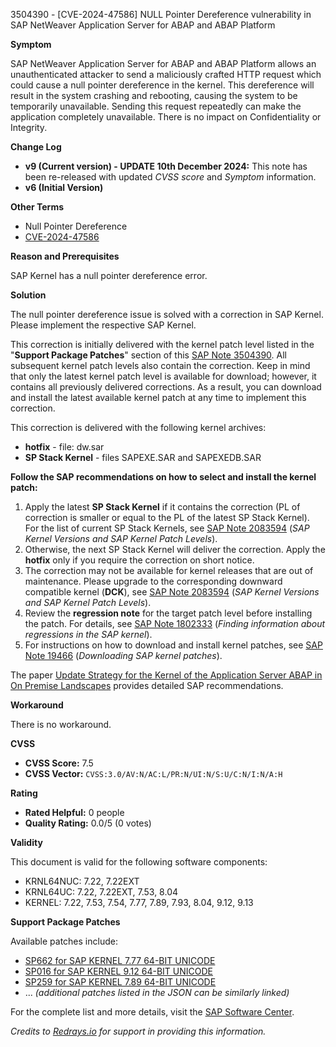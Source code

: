 3504390 - [CVE-2024-47586] NULL Pointer Dereference vulnerability in SAP NetWeaver Application Server for ABAP and ABAP Platform

**Symptom**
  
SAP NetWeaver Application Server for ABAP and ABAP Platform allows an unauthenticated attacker to send a maliciously crafted HTTP request which could cause a null pointer dereference in the kernel. This dereference will result in the system crashing and rebooting, causing the system to be temporarily unavailable. Sending this request repeatedly can make the application completely unavailable. There is no impact on Confidentiality or Integrity.

**Change Log**

- **v9 (Current version) - UPDATE 10th December 2024:** This note has been re-released with updated *CVSS score* and *Symptom* information.
- **v6 (Initial Version)**

**Other Terms**

- Null Pointer Dereference
- [CVE-2024-47586](https://cve.org/CVERecord?id=CVE-2024-47586)

**Reason and Prerequisites**

SAP Kernel has a null pointer dereference error.

**Solution**

The null pointer dereference issue is solved with a correction in SAP Kernel. Please implement the respective SAP Kernel.

This correction is initially delivered with the kernel patch level listed in the "**Support Package Patches**" section of this [SAP Note 3504390](https://me.sap.com/notes/3504390?language=en-US). All subsequent kernel patch levels also contain the correction. Keep in mind that only the latest kernel patch level is available for download; however, it contains all previously delivered corrections. As a result, you can download and install the latest available kernel patch at any time to implement this correction.

This correction is delivered with the following kernel archives:

- **hotfix** - file: dw.sar
- **SP Stack Kernel** - files SAPEXE.SAR and SAPEXEDB.SAR

**Follow the SAP recommendations on how to select and install the kernel patch:**

1. Apply the latest **SP Stack Kernel** if it contains the correction (PL of correction is smaller or equal to the PL of the latest SP Stack Kernel). For the list of current SP Stack Kernels, see [SAP Note 2083594](https://me.sap.com/notes/2083594) (*SAP Kernel Versions and SAP Kernel Patch Levels*).
2. Otherwise, the next SP Stack Kernel will deliver the correction. Apply the **hotfix** only if you require the correction on short notice.
3. The correction may not be available for kernel releases that are out of maintenance. Please upgrade to the corresponding downward compatible kernel (**DCK**), see [SAP Note 2083594](https://me.sap.com/notes/2083594) (*SAP Kernel Versions and SAP Kernel Patch Levels*).
4. Review the **regression note** for the target patch level before installing the patch. For details, see [SAP Note 1802333](https://me.sap.com/notes/1802333) (*Finding information about regressions in the SAP kernel*).
5. For instructions on how to download and install kernel patches, see [SAP Note 19466](https://me.sap.com/notes/19466) (*Downloading SAP kernel patches*).

The paper [Update Strategy for the Kernel of the Application Server ABAP in On Premise Landscapes](https://support.sap.com/deployment-strategies-kernel-abap.pdf) provides detailed SAP recommendations.

**Workaround**

There is no workaround.

**CVSS**

- **CVSS Score:** 7.5
- **CVSS Vector:** `CVSS:3.0/AV:N/AC:L/PR:N/UI:N/S:U/C:N/I:N/A:H`

**Rating**

- **Rated Helpful:** 0 people
- **Quality Rating:** 0.0/5 (0 votes)

**Validity**

This document is valid for the following software components:

- KRNL64NUC: 7.22, 7.22EXT
- KRNL64UC: 7.22, 7.22EXT, 7.53, 8.04
- KERNEL: 7.22, 7.53, 7.54, 7.77, 7.89, 7.93, 8.04, 9.12, 9.13

**Support Package Patches**

Available patches include:

- [SP662 for SAP KERNEL 7.77 64-BIT UNICODE](https://me.sap.com/softwarecenter/template/products/_APP=00200682500000001943&_EVENT=DISPHIER&HEADER=Y&FUNCTIONBAR=N&EVENT=TREE&NE=NAVIGATE&ENR=73554900100200010526&V=MAINT)
- [SP016 for SAP KERNEL 9.12 64-BIT UNICODE](https://me.sap.com/softwarecenter/template/products/_APP=00200682500000001943&_EVENT=DISPHIER&HEADER=Y&FUNCTIONBAR=N&EVENT=TREE&NE=NAVIGATE&ENR=73555000100200020767&V=MAINT)
- [SP259 for SAP KERNEL 7.89 64-BIT UNICODE](https://me.sap.com/softwarecenter/template/products/_APP=00200682500000001943&_EVENT=DISPHIER&HEADER=Y&FUNCTIONBAR=N&EVENT=TREE&NE=NAVIGATE&ENR=73555000100200015809&V=MAINT)
- ... *(additional patches listed in the JSON can be similarly linked)*

For the complete list and more details, visit the [SAP Software Center](https://me.sap.com/).

*Credits to [Redrays.io](https://redrays.io) for support in providing this information.*